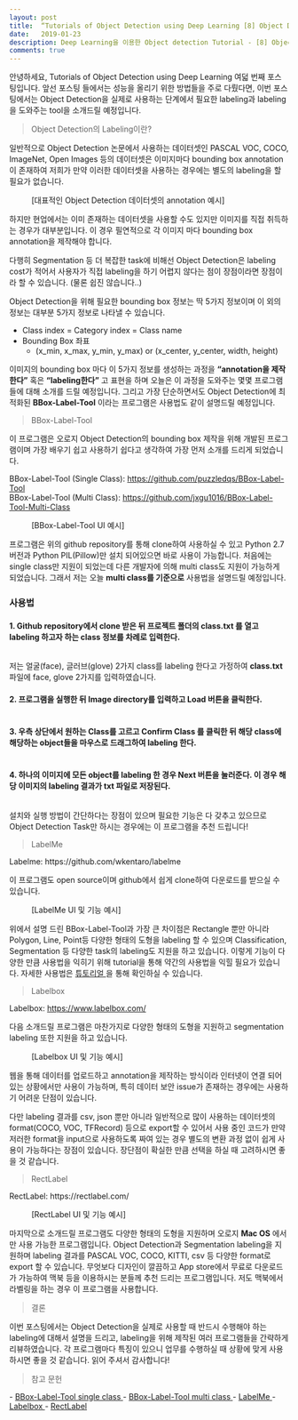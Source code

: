 ```yaml
---
layout: post
title:  “Tutorials of Object Detection using Deep Learning [8] Object Detection Labeling Guide”
date:   2019-01-23
description: Deep Learning을 이용한 Object detection Tutorial - [8] Object Detection Labeling에 대한 설명과 Tool 사용법 등을 소개드립니다.
comments: true
---
```


안녕하세요, Tutorials of Object Detection using Deep Learning 여덟 번째 포스팅입니다. 
앞선 포스팅 들에서는 성능을 올리기 위한 방법들을 주로 다뤘다면, 이번 포스팅에서는 Object Detection을 실제로 사용하는 단계에서 필요한 labeling과 labeling을 도와주는 tool을 소개드릴 예정입니다.  


<blockquote> Object Detection의 Labeling이란? </blockquote>

일반적으로 Object Detection 논문에서 사용하는 데이터셋인 PASCAL VOC, COCO, ImageNet, Open Images 등의 데이터셋은 이미지마다 bounding box annotation이 존재하여 저희가 만약 이러한 데이터셋을 사용하는 경우에는 별도의 labeling을 할 필요가 없습니다. 

<figure>
	<img src="{{ '/assets/img/object_detection_eighth/1.PNG' | prepend: site.baseurl }}" alt=""> 
	<figcaption> [대표적인 Object Detection 데이터셋의 annotation 예시] </figcaption>
</figure> 

하지만 현업에서는 이미 존재하는 데이터셋을 사용할 수도 있지만 이미지를 직접 취득하는 경우가 대부분입니다.
이 경우 필연적으로 각 이미지 마다 bounding box annotation을 제작해야 합니다. 

다행히 Segmentation 등 더 복잡한 task에 비해선 Object Detection은  labeling cost가 적어서 사용자가 직접 labeling을 하기 어렵지 않다는 점이 장점이라면 장점이라 할 수 있습니다. (물론 쉽진 않습니다..)

Object Detection을 위해 필요한 bounding box 정보는 딱 5가지 정보이며 이 외의 정보는 대부분 5가지 정보로 나타낼 수 있습니다.

-	Class index = Category index = Class name
-	Bounding Box 좌표
    - (x_min, x_max, y_min, y_max) or (x_center, y_center, width, height)

이미지의 bounding box 마다 이 5가지 정보를 생성하는 과정을 **“annotation을 제작한다”** 혹은 **“labeling한다”** 고 표현을 하며 오늘은 이 과정을 도와주는 몇몇 프로그램들에 대해 소개를 드릴 예정입니다. 
그리고 가장 단순하면서도 Object Detection에 최적화된 **BBox-Label-Tool** 이라는 프로그램은 사용법도 같이 설명드릴 예정입니다.

<blockquote> BBox-Label-Tool </blockquote>  

이 프로그램은 오로지 Object Detection의 bounding box 제작을 위해 개발된 프로그램이며 가장 배우기 쉽고 사용하기 쉽다고 생각하여 가장 먼저 소개를 드리게 되었습니다.

BBox-Label-Tool (Single Class): https://github.com/puzzledqs/BBox-Label-Tool  
BBox-Label-Tool (Multi Class): https://github.com/jxgu1016/BBox-Label-Tool-Multi-Class

<figure>
	<img src="{{ '/assets/img/object_detection_eighth/2.PNG' | prepend: site.baseurl }}" alt=""> 
	<figcaption> [BBox-Label-Tool UI 예시] </figcaption>
</figure> 

프로그램은 위의 github repository를 통해 clone하여 사용하실 수 있고 Python 2.7 버전과 Python PIL(Pillow)만 설치 되어있으면 바로 사용이 가능합니다. 
처음에는 single class만 지원이 되었는데 다른 개발자에 의해 multi class도 지원이 가능하게 되었습니다. 
그래서 저는 오늘 **multi class를 기준으로** 사용법을 설명드릴 예정입니다.

### 사용법
#### 1. Github repository에서 clone 받은 뒤 프로젝트 폴더의 **class.txt** 를 열고 labeling 하고자 하는 class 정보를 차례로 입력한다.

<figure>
	<img src="{{ '/assets/img/object_detection_eighth/3.PNG' | prepend: site.baseurl }}" alt=""> 
</figure> 

저는 얼굴(face), 글러브(glove) 2가지 class를 labeling 한다고 가정하여 **class.txt** 파일에 face, glove 2가지를 입력하였습니다.

#### 2. 프로그램을 실행한 뒤 Image directory를 입력하고 **Load** 버튼을 클릭한다.
 
<figure>
	<img src="{{ '/assets/img/object_detection_eighth/4.PNG' | prepend: site.baseurl }}" alt=""> 
</figure> 
 
#### 3. 우측 상단에서 원하는 Class를 고르고 **Confirm Class** 를 클릭한 뒤 해당 class에 해당하는 object들을 **마우스로 드래그하여** labeling 한다.
 
<figure>
	<img src="{{ '/assets/img/object_detection_eighth/5.PNG' | prepend: site.baseurl }}" alt=""> 
</figure>  

#### 4. 하나의 이미지에 모든 object를 labeling 한 경우 **Next** 버튼을 눌러준다. 이 경우 해당 이미지의 labeling 결과가 txt 파일로 저장된다.
 
<figure>
	<img src="{{ '/assets/img/object_detection_eighth/6.PNG' | prepend: site.baseurl }}" alt=""> 
</figure> 

설치와 실행 방법이 간단하다는 장점이 있으며 필요한 기능은 다 갖추고 있으므로 Object Detection Task만 하시는 경우에는 이 프로그램을 추천 드립니다!

<blockquote> LabelMe </blockquote>  
Labelme: https://github.com/wkentaro/labelme  

이 프로그램도 open source이며 github에서 쉽게 clone하여 다운로드를 받으실 수 있습니다. 

<figure>
	<img src="{{ '/assets/img/object_detection_eighth/7.PNG' | prepend: site.baseurl }}" alt=""> 
	<figcaption> [LabelMe UI 및 기능 예시] </figcaption>
</figure> 

위에서 설명 드린 BBox-Label-Tool과 가장 큰 차이점은 Rectangle 뿐만 아니라 Polygon, Line, Point등 다양한 형태의 도형을 labeling 할 수 있으며 Classification, Segmentation 등 다양한 task의 labeling도 지원을 하고 있습니다. 
이렇게 기능이 다양한 만큼 사용법을 익히기 위해 tutorial을 통해 약간의 사용법을 익힐 필요가 있습니다. 
자세한 사용법은 
<a href="https://github.com/wkentaro/labelme/tree/master/examples/tutorial" target="_blank"> 튜토리얼 </a>
을 통해 확인하실 수 있습니다.

<blockquote> Labelbox </blockquote>  

Labelbox: https://www.labelbox.com/  


다음 소개드릴 프로그램은 마찬가지로 다양한 형태의 도형을 지원하고 segmentation labeling 또한 지원을 하고 있습니다. 

<figure>
	<img src="{{ '/assets/img/object_detection_eighth/8.PNG' | prepend: site.baseurl }}" alt=""> 
	<figcaption> [Labelbox UI 및 기능 예시] </figcaption>
</figure> 

웹을 통해 데이터를 업로드하고 annotation을 제작하는 방식이라 인터넷이 연결 되어있는 상황에서만 사용이 가능하며, 특히 데이터 보안 issue가 존재하는 경우에는 사용하기 어려운 단점이 있습니다. 

다만 labeling 결과를 csv, json 뿐만 아니라 일반적으로 많이 사용하는 데이터셋의 format(COCO, VOC, TFRecord) 등으로 export할 수 있어서 사용 중인 코드가 만약 저러한 format을 input으로 사용하도록 짜여 있는 경우 별도의 변환 과정 없이 쉽게 사용이 가능하다는 장점이 있습니다. 
장단점이 확실한 만큼 선택을 하실 때 고려하시면 좋을 것 같습니다.

<blockquote> RectLabel </blockquote>  
RectLabel: https://rectlabel.com/

<figure>
	<img src="{{ '/assets/img/object_detection_eighth/9.PNG' | prepend: site.baseurl }}" alt=""> 
	<figcaption> [RectLabel UI 및 기능 예시] </figcaption>
</figure> 

마지막으로 소개드릴 프로그램도 다양한 형태의 도형을 지원하며 오로지 **Mac OS** 에서만 사용 가능한 프로그램입니다. 
Object Detection과 Segmentation labeling을 지원하며 labeling 결과를 PASCAL VOC, COCO, KITTI, csv 등 다양한 format로 export 할 수 있습니다. 
무엇보다 디자인이 깔끔하고 App store에서 무료로 다운로드가 가능하여 맥북 등을 이용하시는 분들께 추천 드리는 프로그램입니다. 
저도 맥북에서 라벨링을 하는 경우 이 프로그램을 사용합니다. 

<blockquote> 결론 </blockquote>  
이번 포스팅에서는 Object Detection을 실제로 사용할 때 반드시 수행해야 하는 labeling에 대해서 설명을 드리고, labeling을 위해 제작된 여러 프로그램들을 간략하게 리뷰하였습니다. 
각 프로그램마다 특징이 있으니 업무를 수행하실 때 상황에 맞게 사용하시면 좋을 것 같습니다. 읽어 주셔서 감사합니다!

<blockquote> 참고 문헌 </blockquote>  
- <a href="https://github.com/puzzledqs/BBox-Label-Tool" target="_blank"> BBox-Label-Tool single class </a>  
- <a href="https://github.com/jxgu1016/BBox-Label-Tool-Multi-Class" target="_blank"> BBox-Label-Tool multi class </a>  
- <a href="https://github.com/wkentaro/labelme" target="_blank"> LabelMe </a>  
- <a href="https://www.labelbox.com/" target="_blank"> Labelbox  </a>  
- <a href="https://rectlabel.com/" target="_blank"> RectLabel </a>  

